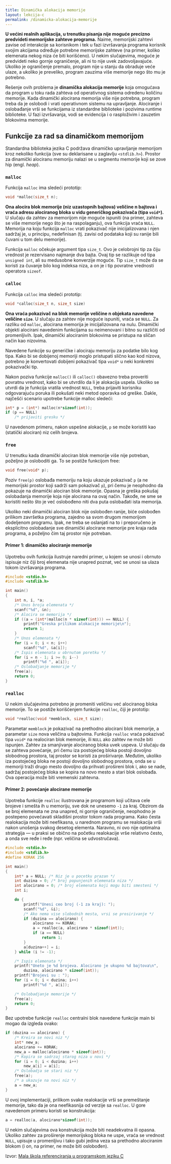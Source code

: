 ```yaml
---
title: Dinamička alokacija memorije
layout: lekcija-c
permalink: /dinamicka-alokacija-memorije
---
```


**U većini realnih aplikacija, u trenutku pisanja nije moguće precizno predvideti memorijske zahteve programa.** Naime, memorijski zahtevi zavise od interakcije sa korisnikom i tek u fazi izvršavanja programa korisnik svojim akcijama određuje potrebne memorijske zahteve (na primer, koliko elemenata nekog niza će biti korišćeno). U nekim slučajevima, moguće je predvideti neko gornje ograničenje, ali ni to nije uvek zadovoljavajuće. Ukoliko je ograničenje premalo, program nije u stanju da obraduje veće ulaze, a ukoliko je preveliko, program zauzima više memorije nego što mu je potrebno.

Rešenje ovih problema je **dinamička alokacija memorije** koja omogućava da program u toku rada zahteva od operativnog sistema odredenu količinu memorije. Kada dinamički alocirana memorija više nije potrebna, program treba da je oslobodi i vrati operativnom sistemu na upravljanje. Alociranje i oslobađanje vrši se funkcijama iz standardne biblioteke i pozivima runtime biblioteke. U fazi izvršavanja, vodi se evidencija i o rasploživim i zauzetim blokovima memorije.

## Funkcije za rad sa dinamičkom memorijom

Standardna biblioteka jezika C podržava dinamičko upravljanje memorijom kroz nekoliko funkcija (sve su deklarisane u zaglavlju `<stdlib.h>`). Prostor za dinamički alociranu memoriju nalazi se u segmentu memorije koji se zove hip (engl. *heap*).

### `malloc`

Funkcija `malloc` ima sledeći prototip:

```c
void *malloc(size_t n);
```

**Ona alocira blok memorije (niz uzastopnih bajtova) veličine n bajtova i vraća adresu alociranog bloka u vidu generičkog pokazivača (tipa `void*`).** U slučaju da zahtev za memorijom nije moguće ispuniti (na primer, zahteva se više memorije nego što je na raspolaganju), ova funkcija vraća `NULL`. Memorija na koju funkcija `malloc` vrati pokazivač nije inicijalizovana i njen sadržaj je, u principu, nedefinisan (tj. zavisi od podataka koji su ranije bili čuvani u tom delu memorije).

Funkcija `malloc` očekuje argument tipa `size_t`. Ovo je celobrojni tip za čiju vrednost je rezervisano najmanje dva bajta. Ovaj tip se razlikuje od tipa `unsigned int`, ali su medusobne konverzije moguće. Tip `size_t` može da se koristi za čuvanje bilo kog indeksa niza, a on je i tip povratne vrednosti operatora `sizeof`.

### `calloc`

Funkcija `calloc` ima sledeći prototip:

```c
void *calloc(size_t n, size_t size)
```

**Ona vraća pokazivač na blok memorije veličine n objekata navedene veličine `size`**. U slučaju za zahtev nije moguće ispuniti, vraća se `NULL`. Za razliku od `malloc`, alocirana memorija je inicijalizovana na nulu. Dinamički objekti alocirani navedenim funkcijama su neimenovani i bitno su različiti od promenljivih. Ipak, dinamički alociranim blokovima se pristupa na sličan način kao nizovima.

Navedene funkcije su generičke i alociraju memoriju za podatke bilo kog tipa. Kako bi se dobijenoj memoriji moglo pristupati slično kao kod nizova, potrebno je konvertovati dobijeni pokazivač tipa `void*` u neki konkretni pokazivački tip.

Nakon poziva funkcije `malloc()` ili `calloc()` obavezno treba proveriti povratnu vrednost, kako bi se utvrdilo da li je alokacija uspela. Ukoliko se utvrdi da je funkcija vratila vrednost `NULL`, treba prijaviti korisniku odgovarajuću poruka ili pokušati neki metod oporavka od greške. Dakle, najčešći scenario upotrebe funkcije malloc sledeći:

```c
int* p = (int*) malloc(n*sizeof(int));
if (p == NULL)
    /* prijaviti gresku */
```

U navedenom primeru, nakon uspešne alokacije, `p` se može koristiti kao (statički alociran) niz celih brojeva.

### `free`

U trenutku kada dinamički alociran blok memorije više nije potreban, poželjno je osloboditi ga. To se postiže funkcijom free:

```c
void free(void* p);
```

Poziv `free(p)` oslobađa memoriju na koju ukazuje pokazivač `p` (a ne memorijski prostor koji sadrži sam pokazivač `p`), pri čemu je neophodno da pokazuje na dinamički alociran blok memorije. Opasna je greška pokušaj oslobadanja memorije koja nije alocirana na ovaj način. Takođe, ne sme se koristiti nešto što je već oslobođeno niti dva puta oslobađati ista memorija.

Ukoliko neki dinamički alociran blok nije oslobođen ranije, biće oslobođen prilikom završetka programa, zajedno sa svom drugom memorijom dodeljenom programu. Ipak, ne treba se oslanjati na to i preporučeno je eksplicitno oslobadanje sve dinamički alocirane memorije pre kraja rada programa, a poželjno čim taj prostor nije potreban.

#### Primer 1: dinamičko alociranje memorije

Upotrebu ovih funkcija ilustruje naredni primer, u kojem se unosi i obrnuto ispisuje niz čiji broj elemenata nije unapred poznat, već se unosi sa ulaza tokom izvršavanja programa.

```c
#include <stdio.h>
#include <stdlib.h>

int main()
{
    int n, i, *a;
    /* Unos broja elemenata */
    scanf("%d", &n);
    /* Alocira se memorija */
    if ((a = (int*)malloc(n * sizeof(int))) == NULL) {
        printf("Greska prilikom alokacije memorije\n");
        return 1;
    }
    /* Unos elemenata */
    for (i = 0; i < n; i++)
        scanf("%d", &a[i]);
    /* Ispis elemenata u obrnutom poretku */
    for (i = n - 1; i >= 0; i--)
        printf("%d ", a[i]);
    /* Oslobadjanje memorije */
    free(a);
    return 0;
}
```

### `realloc`

U nekim slučajevima potrebno je promeniti veličinu već alociranog bloka memorije. To se postiže korišćenjem funkcije `realloc`, čiji je prototip:

```c
void *realloc(void *memblock, size_t size);
```

Parametar `memblock` je pokazivač na prethodno alocirani blok memorije, a parametar `size` nova veličina u bajtovima. Funkcija `realloc` vraća pokazivač tipa `void*` na realociran blok memorije, ili `NULL` ako zahtev ne može biti ispunjen. Zahtev za smanjivanje alociranog bloka uvek uspeva. U slučaju da se zahteva povećanje, pri čemu iza postojećeg bloka postoji dovoljno slobodnog prostora, taj prostor se koristi za proširivanje. Međutim, ukoliko iza postojećeg bloka ne postoji dovoljno slobodnog prostora, onda se u memoriji traži drugo mesto dovoljno da prihvati prošireni blok i, ako se nade, sadržaj postojećeg bloka se kopira na novo mesto a stari blok oslobađa. Ova operacija može biti vremenski zahtevna.

#### Primer 2: povećanje alocirane memorije

Upotreba funkcije `realloc` ilustrovana je programom koji učitava cele brojeve i smešta ih u memoriju, sve dok ne unesemo `-1` za kraj. Obzirom da se broj elemenata ne zna unapred, ni gornje ograničenje, neophodno je postepeno povećavati skladišni prostor tokom rada programa. Kako česta realokacija može biti neefikasna, u narednom programu se realokacija vrši nakon unošenja svakog desetog elementa. Naravno, ni ovo nije optimalna strategija — u praksi se obično na početku realokacije vrše relativno često, a onda sve ređe i ređe (npr. veličina se udvostručava).

```c
#include <stdio.h>
#include <stdlib.h>
#define KORAK 256

int main()
{
    int* a = NULL; /* Niz je u pocetku prazan */
    int duzina = 0; /* broj popunjenih elemenata niza */
    int alocirano = 0; /* broj elemenata koji mogu biti smesteni */
    int i;

    do {
        printf("Unesi ceo broj (-1 za kraj): ");
        scanf("%d", &i);
        /* Ako nema vise slobodnih mesta, vrsi se prosirivanje */
        if (duzina == alocirano) {
            alocirano += KORAK;
            a = realloc(a, alocirano * sizeof(int));
            if (a == NULL)
                return 1;
        }
        a[duzina++] = i;
    } while (i != -1);

    /* Ispis elemenata */
    printf("Uneto je %d brojeva. Alocirano je ukupno %d bajtova\n",
        duzina, alocirano * sizeof(int));
    printf("Brojevi su : ");
    for (i = 0; i < duzina; i++)
        printf("%d ", a[i]);

    /* Oslobadjanje memorije */
    free(a);
    return 0;
}
```

Bez upotrebe funkcije `realloc` centralni blok navedene funkcije main bi mogao da izgleda ovako:

```c
if (duzina == alocirano) {
    /* Kreira se novi niz */
    int* new_a;
    alocirano += KORAK;
    new_a = malloc(alocirano * sizeof(int));
    /* Kopira se sadrzaj starog niza u novi */
    for (i = 0; i < duzina; i++)
        new_a[i] = a[i];
    /* Oslobadja se stari niz */
    free(a);
    /* a ukazuje na novi niz */
    a = new_a;
}
```

U ovoj implementaciji, prilikom svake realokacije vrši se premeštanje memorije, tako da je ona neefikasnija od verzije sa `realloc`. U gore navedenom primeru koristi se konstrukcija:

```c
a = realloc(a, alocirano*sizeof(int));
```

U nekim slučajevima ova konstrukcija može biti neadekvatna ili opasna. Ukoliko zahtev za proširenje memorijskog bloka ne uspe, vraća se vrednost `NULL`, upisuje u promenljivu i tako gubi jedina veza sa prethodno alociranim blokom (i on, na primer, ne može biti oslobođen).


Izvor: [Mala škola referenciranja u programskom jeziku C](http://poincare.matf.bg.ac.rs/~jelenagr/2d/MalaSkolaPokazivaca.pdf)
